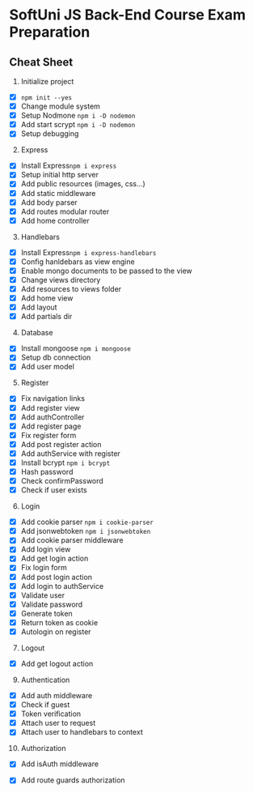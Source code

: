 # SoftUni JS Back-End Course Exam Preparation

## Cheat Sheet

1. Initialize project
  - [x] `npm init --yes`
  - [x] Change module system
  - [x] Setup Nodmone `npm i -D nodemon`
  - [x] Add start scrypt `npm i -D nodemon`
  - [x] Setup debugging
2. Express
  - [x] Install Express`npm i express`
  - [x] Setup initial http server
  - [x] Add public resources (images, css...)
  - [x] Add static middleware
  - [x] Add body parser 
  - [x] Add routes modular router
  - [x] Add home controller
3. Handlebars
  - [x] Install Express`npm i express-handlebars`
  - [x] Config hanldebars as view engine
  - [x] Enable mongo documents to be passed to the view
  - [x] Change views directory
  - [x] Add resources to views folder
  - [x] Add home view
  - [x] Add layout
  - [x] Add partials dir
4. Database
  - [x] Install mongoose `npm i mongoose`
  - [x] Setup db connection
  - [x] Add user model
5. Register
  - [x] Fix navigation links
  - [x] Add register view
  - [x] Add authController
  - [x] Add register page
  - [x] Fix register form
  - [x] Add post register action
  - [x] Add authService with register
  - [x] Install bcrypt `npm i bcrypt`
  - [x] Hash password
  - [x] Check confirmPassword
  - [x] Check if user exists
6. Login
  - [x] Add cookie parser `npm i cookie-parser`
  - [x] Add jsonwebtoken `npm i jsonwebtoken`
  - [x] Add cookie parser middleware
  - [x] Add login view
  - [x] Add get login action
  - [x] Fix login form
  - [x] Add post login action
  - [x] Add login to authService
  - [x] Validate user
  - [x] Validate password
  - [x] Generate token
  - [x] Return token as cookie
  - [x] Autologin on register
7. Logout 
  - [x] Add get logout action 
9. Authentication
  - [x] Add auth middleware
  - [x] Check if guest
  - [x] Token verification
  - [x] Attach user to request
  - [x] Attach user to handlebars to context
10. Authorization
  - [x] Add isAuth middleware
  - [x] Add route guards authorization 
  
